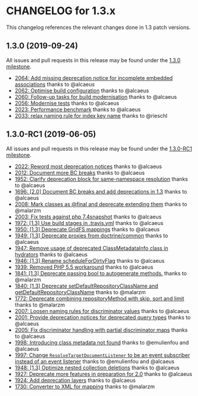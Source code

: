 CHANGELOG for 1.3.x
===================

This changelog references the relevant changes done in 1.3 patch versions.

1.3.0 (2019-09-24)
------------------

All issues and pull requests in this release may be found under the
[1.3.0 milestone](https://github.com/doctrine/mongodb-odm/issues?q=milestone%3A1.3.0).

 - [2064: Add missing deprecation notice for incomplete embedded associations](https://github.com/doctrine/mongodb-odm/pull/2064) thanks to @alcaeus
 - [2062: Optimise build configuration](https://github.com/doctrine/mongodb-odm/pull/2062) thanks to @alcaeus
 - [2060: Follow-up tasks for build modernisation](https://github.com/doctrine/mongodb-odm/pull/2060) thanks to @alcaeus
 - [2056: Modernise tests](https://github.com/doctrine/mongodb-odm/pull/2056) thanks to @alcaeus
 - [2023: Performance benchmark](https://github.com/doctrine/mongodb-odm/pull/2023) thanks to @alcaeus
 - [2033: relax naming rule for index key name](https://github.com/doctrine/mongodb-odm/pull/2033) thanks to @rieschl

1.3.0-RC1 (2019-06-05)
----------------------

All issues and pull requests in this release may be found under the
[1.3.0-RC1 milestone](https://github.com/doctrine/mongodb-odm/issues?q=milestone%3A1.3.0-RC1).

 - [2022: Reword most deprecation notices](https://github.com/doctrine/mongodb-odm/pull/2022) thanks to @alcaeus
 - [2012: Document more BC breaks](https://github.com/doctrine/mongodb-odm/pull/2012) thanks to @alcaeus
 - [1952: Clarify deprecation block for same-namespace resolution](https://github.com/doctrine/mongodb-odm/pull/1952) thanks to @alcaeus
 - [1696: &#91;2.0&#93; Document BC breaks and add deprecations in 1.3](https://github.com/doctrine/mongodb-odm/issues/1696) thanks to @alcaeus
 - [2008: Mark classes as @final and deprecate extending them](https://github.com/doctrine/mongodb-odm/pull/2008) thanks to @malarzm
 - [2003: Fix tests against php 7.4snapshot](https://github.com/doctrine/mongodb-odm/pull/2003) thanks to @alcaeus
 - [1972: &#91;1.3&#93; Use build stages in .travis.yml](https://github.com/doctrine/mongodb-odm/pull/1972) thanks to @alcaeus
 - [1950: &#91;1.3&#93; Deprecate GridFS mappings](https://github.com/doctrine/mongodb-odm/pull/1950) thanks to @alcaeus
 - [1949: &#91;1.3&#93; Deprecate proxies from doctrine/common](https://github.com/doctrine/mongodb-odm/pull/1949) thanks to @alcaeus
 - [1947: Remove usage of deprecated ClassMetadataInfo class in hydrators](https://github.com/doctrine/mongodb-odm/pull/1947) thanks to @alcaeus
 - [1946: &#91;1.3&#93; Rename scheduleForDirtyFlag](https://github.com/doctrine/mongodb-odm/pull/1946) thanks to @alcaeus
 - [1939: Removed PHP 5.5 workaround](https://github.com/doctrine/mongodb-odm/pull/1939) thanks to @alcaeus
 - [1841: &#91;1.3&#93; Deprecate passing bool to autogenerate methods.](https://github.com/doctrine/mongodb-odm/pull/1841) thanks to @malarzm
 - [1840: &#91;1.3&#93; Deprecate setDefaultRepositoryClassName and getDefaultRepositoryClassName](https://github.com/doctrine/mongodb-odm/pull/1840) thanks to @malarzm
 - [1772: Deprecate combining repositoryMethod with skip, sort and limit](https://github.com/doctrine/mongodb-odm/pull/1772) thanks to @malarzm
 - [2007: Loosen naming rules for discriminator values](https://github.com/doctrine/mongodb-odm/pull/2007) thanks to @alcaeus
 - [2001: Provide deprecation notices for deprecated query types](https://github.com/doctrine/mongodb-odm/pull/2001) thanks to @alcaeus
 - [2005: Fix discriminator handling with partial discriminator maps](https://github.com/doctrine/mongodb-odm/pull/2005) thanks to @alcaeus
 - [1998: Introducing class metadata not found](https://github.com/doctrine/mongodb-odm/pull/1998) thanks to @emulienfou and @alcaeus
 - [1997: Change `ResolveTargetDocumentListener` to be an event subscriber instead of an event listener](https://github.com/doctrine/mongodb-odm/pull/1997) thanks to @emulienfou and @alcaeus
 - [1948: &#91;1.3&#93; Optimize nested collection deletions](https://github.com/doctrine/mongodb-odm/pull/1948) thanks to @alcaeus
 - [1927: Deprecate more features in preparation for 2.0](https://github.com/doctrine/mongodb-odm/pull/1927) thanks to @alcaeus
 - [1924: Add deprecation layers](https://github.com/doctrine/mongodb-odm/pull/1924) thanks to @alcaeus
 - [1730: Converter to XML for mapping](https://github.com/doctrine/mongodb-odm/pull/1730) thanks to @malarzm
